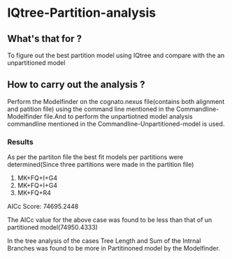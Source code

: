 # IQtree-Partition-analysis
## What's that for ?
 To figure out the best partition model using IQtree and compare with the an unpartitioned model
## How to carry out the analysis ?
  Perform the Modelfinder on the cognato.nexus file(contains both alignment and patition file) using the command line mentioned in the Commandline-Modelfinder file.And to perform   the unpartiotned model analysis commandline mentioned in the Commandline-Unpartitioned-model is used.
  ### Results 
   As per the partiton file the best fit models per partitions were determined(Since three partitions were made in the partition file)
   1. MK+FQ+I+G4
   2. MK+FQ+I+G4
   3. MK+FQ+R4
   
   AICc Score: 74695.2448 
   
   The AICc value for the above case was found to be less than that of un partitioned model(74950.4333) 
   
   In the tree analysis of the cases Tree Length and Sum of the Intrnal Branches was found to be more in Partitinoned model by the Modelfinder.
  

  
